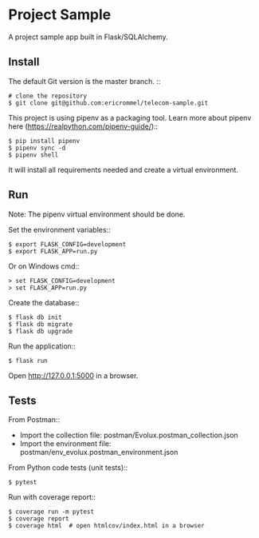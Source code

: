 Project Sample
======

A project sample app built in Flask/SQLAlchemy.

Install
-------

The default Git version is the master branch. ::

    # clone the repository
    $ git clone git@github.com:ericrommel/telecom-sample.git


This project is using pipenv as a packaging tool. Learn more about pipenv here (<https://realpython.com/pipenv-guide/>)::

    $ pip install pipenv
    $ pipenv sync -d
    $ pipenv shell

It will install all requirements needed and create a virtual environment.


Run
---
Note: The pipenv virtual environment should be done.

Set the environment variables::

    $ export FLASK_CONFIG=development
    $ export FLASK_APP=run.py

Or on Windows cmd::

    > set FLASK_CONFIG=development
    > set FLASK_APP=run.py

Create the database::

    $ flask db init
    $ flask db migrate
    $ flask db upgrade

Run the application::

    $ flask run

Open http://127.0.0.1:5000 in a browser.


Tests
----

From Postman::
- Import the collection file: postman/Evolux.postman_collection.json
- Import the environment file: postman/env_evolux.postman_environment.json

From Python code tests (unit tests)::

    $ pytest

Run with coverage report::

    $ coverage run -m pytest
    $ coverage report
    $ coverage html  # open htmlcov/index.html in a browser